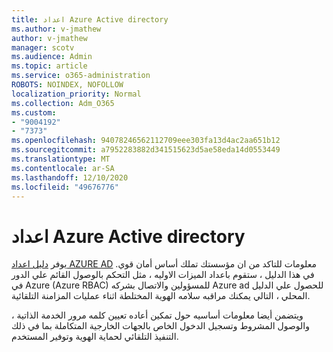 ```yaml
---
title: اعداد Azure Active directory
ms.author: v-jmathew
author: v-jmathew
manager: scotv
ms.audience: Admin
ms.topic: article
ms.service: o365-administration
ROBOTS: NOINDEX, NOFOLLOW
localization_priority: Normal
ms.collection: Adm_O365
ms.custom:
- "9004192"
- "7373"
ms.openlocfilehash: 94078246562112709eee303fa13d4ac2aa651b12
ms.sourcegitcommit: a7952283882d341515623d5ae58eda14d0553449
ms.translationtype: MT
ms.contentlocale: ar-SA
ms.lasthandoff: 12/10/2020
ms.locfileid: "49676776"
---
```

# <a name="set-up-azure-active-directory"></a>اعداد Azure Active directory

يوفر [دليل اعداد AZURE AD](https://go.microsoft.com/fwlink/?linkid=2134390) معلومات للتاكد من ان مؤسستك تملك أساس أمان قوي. في هذا الدليل ، ستقوم باعداد الميزات الاوليه ، مثل التحكم بالوصول القائم علي الدور في Azure (Azure RBAC) للمسؤولين والاتصال بشركه Azure ad للحصول علي الدليل المحلي ، التالي يمكنك مراقبه سلامه الهوية المختلطة اثناء عمليات المزامنة التلقائية.

ويتضمن أيضا معلومات أساسيه حول تمكين أعاده تعيين كلمه مرور الخدمة الذاتية ، والوصول المشروط وتسجيل الدخول الخاص بالجهات الخارجية المتكاملة بما في ذلك التنفيذ التلقائي لحماية الهوية وتوفير المستخدم.
